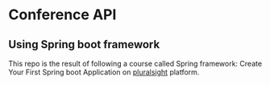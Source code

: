 # Conference API
## Using Spring boot framework

This repo is the result of following a course called Spring framework: Create Your First Spring boot Application on [pluralsight](https://app.pluralsight.com/library/courses/creating-first-spring-boot-application/table-of-contents) platform.
